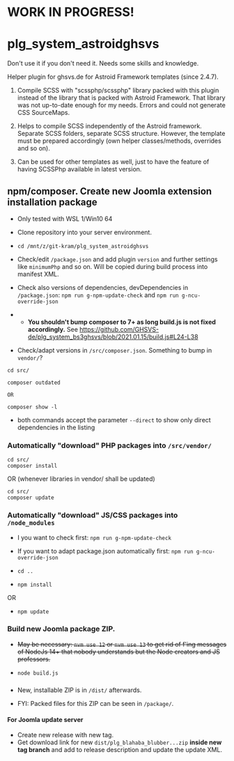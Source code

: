 # WORK IN PROGRESS!

# plg_system_astroidghsvs

Don't use it if you don't need it. Needs some skills and knowledge.

Helper plugin for ghsvs.de for Astroid Framework templates (since 2.4.7).

1) Compile SCSS with "scssphp/scssphp" library packed with this plugin instead of the library that is packed with Astroid Framework. That library was not up-to-date enough for my needs. Errors and could not generate CSS SourceMaps.

2) Helps to compile SCSS independently of the Astroid framework. Separate SCSS folders, separate SCSS structure. However, the template must be prepared accordingly (own helper classes/methods, overrides and so on).

3) Can be used for other templates as well, just to have the feature of having SCSSPhp available in latest version.

## npm/composer. Create new Joomla extension installation package

- Only tested with WSL 1/Win10 64

- Clone repository into your server environment.

- `cd /mnt/z/git-kram/plg_system_astroidghsvs`

- Check/edit `/package.json` and add plugin `version` and further settings like `minimumPhp` and so on. Will be copied during build process into manifest XML.

- Check also versions of dependencies, devDependencies in `/package.json`: `npm run g-npm-update-check` and `npm run g-ncu-override-json`

- - **You shouldn't bump composer to 7+ as long build.js is not fixed accordingly.** See https://github.com/GHSVS-de/plg_system_bs3ghsvs/blob/2021.01.15/build.js#L24-L38

- Check/adapt versions in `/src/composer.json`. Something to bump in `vendor/`?

```
cd src/

composer outdated

OR

composer show -l
```
- both commands accept the parameter `--direct` to show only direct dependencies in the listing

### Automatically "download" PHP packages into `/src/vendor/`

```
cd src/
composer install
```

OR
(whenever libraries in vendor/ shall be updated)

```
cd src/
composer update
```

### Automatically "download" JS/CSS packages into `/node_modules`

- I you want to check first: `npm run g-npm-update-check`

- If you want to adapt package.json automatically first: `npm run g-ncu-override-json`


- `cd ..`
- `npm install`

OR

- `npm update`

### Build new Joomla package ZIP.

- <strike>May be necessary: `nvm use 12` or `nvm use 13` to get rid of f'ing messages of NodeJs 14+ that nobody understands but the Node creators and JS professors.</strike>

- `node build.js`

#####
- New, installable ZIP is in `/dist/` afterwards.

- FYI: Packed files for this ZIP can be seen in `/package/`.

#### For Joomla update server
- Create new release with new tag.
- Get download link for new `dist/plg_blahaba_blubber...zip` **inside new tag branch** and add to release description and update the update XML.

